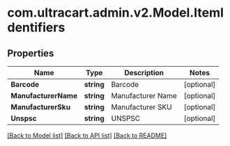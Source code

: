 # com.ultracart.admin.v2.Model.ItemIdentifiers
## Properties

Name | Type | Description | Notes
------------ | ------------- | ------------- | -------------
**Barcode** | **string** | Barcode | [optional] 
**ManufacturerName** | **string** | Manufacturer Name | [optional] 
**ManufacturerSku** | **string** | Manufacturer SKU | [optional] 
**Unspsc** | **string** | UNSPSC | [optional] 


[[Back to Model list]](../README.md#documentation-for-models) [[Back to API list]](../README.md#documentation-for-api-endpoints) [[Back to README]](../README.md)

